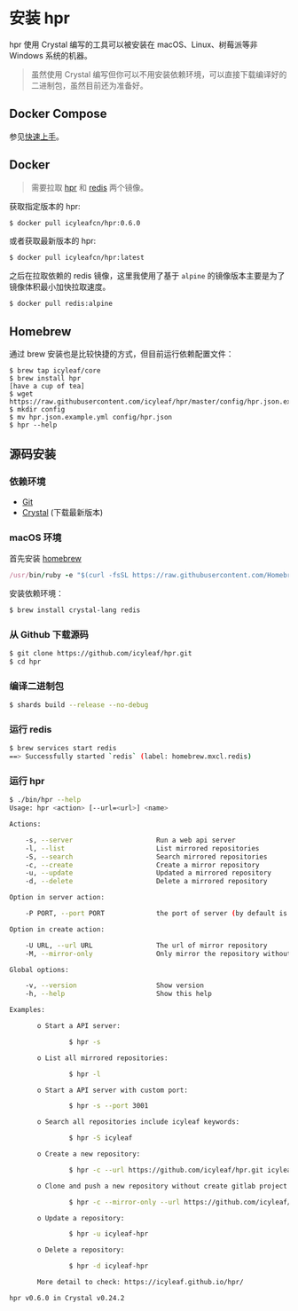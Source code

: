# 安装 hpr

hpr 使用 Crystal 编写的工具可以被安装在 macOS、Linux、树莓派等非 Windows 系统的机器。

> 虽然使用 Crystal 编写但你可以不用安装依赖环境，可以直接下载编译好的二进制包，虽然目前还为准备好。

## Docker Compose

参见[快速上手](quickstart.md)。

## Docker

> 需要拉取 [hpr](https://hub.docker.com/r/icyleafcn/hpr) 和 [redis](https://hub.docker.com/_/redis) 两个镜像。

获取指定版本的 hpr:

```bash
$ docker pull icyleafcn/hpr:0.6.0
```

或者获取最新版本的 hpr:

```bash
$ docker pull icyleafcn/hpr:latest
```

之后在拉取依赖的 redis 镜像，这里我使用了基于 `alpine` 的镜像版本主要是为了镜像体积最小加快拉取速度。

```bash
$ docker pull redis:alpine
```

## Homebrew

通过 brew 安装也是比较快捷的方式，但目前运行依赖配置文件：

```
$ brew tap icyleaf/core
$ brew install hpr
[have a cup of tea]
$ wget https://raw.githubusercontent.com/icyleaf/hpr/master/config/hpr.json.example.yml
$ mkdir config
$ mv hpr.json.example.yml config/hpr.json
$ hpr --help
```

## 源码安装

### 依赖环境

- [Git](https://git-scm.com/)
- [Crystal](https://github.com/crystal-lang/crystal) (下载最新版本)

### macOS 环境

首先安装 [homebrew](http://brew.sh/)

```ruby
/usr/bin/ruby -e "$(curl -fsSL https://raw.githubusercontent.com/Homebrew/install/master/install)"
```

安装依赖环境：

```bash
$ brew install crystal-lang redis
```

### 从 Github 下载源码

```bash
$ git clone https://github.com/icyleaf/hpr.git
$ cd hpr
```

### 编译二进制包

```bash
$ shards build --release --no-debug
```

### 运行 redis

```bash
$ brew services start redis
==> Successfully started `redis` (label: homebrew.mxcl.redis)
```

### 运行 hpr

```bash
$ ./bin/hpr --help
Usage: hpr <action> [--url=<url>] <name>

Actions:

    -s, --server                     Run a web api server
    -l, --list                       List mirrored repositories
    -S, --search                     Search mirrored repositories
    -c, --create                     Create a mirror repository
    -u, --update                     Updated a mirrored repository
    -d, --delete                     Delete a mirrored repository

Option in server action:

    -P PORT, --port PORT             the port of server (by default is 8848)

Option in create action:

    -U URL, --url URL                The url of mirror repository
    -M, --mirror-only                Only mirror the repository without clone in create action

Global options:

    -v, --version                    Show version
    -h, --help                       Show this help

Examples:

       o Start a API server:

               $ hpr -s

       o List all mirrored repositories:

               $ hpr -l

       o Start a API server with custom port:

               $ hpr -s --port 3001

       o Search all repositories include icyleaf keywords:

               $ hpr -S icyleaf

       o Create a new repository:

               $ hpr -c --url https://github.com/icyleaf/hpr.git icyleaf-hpr

       o Clone and push a new repository without create gitlab project:

               $ hpr -c --mirror-only --url https://github.com/icyleaf/hpr.git icyleaf-hpr

       o Update a repository:

               $ hpr -u icyleaf-hpr

       o Delete a repository:

               $ hpr -d icyleaf-hpr

       More detail to check: https://icyleaf.github.io/hpr/

hpr v0.6.0 in Crystal v0.24.2
```
